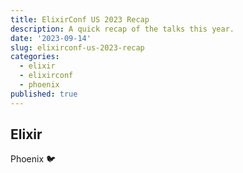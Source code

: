 ```yaml
---
title: ElixirConf US 2023 Recap
description: A quick recap of the talks this year.
date: '2023-09-14'
slug: elixirconf-us-2023-recap
categories:
  - elixir
  - elixirconf
  - phoenix
published: true
---
```


## Elixir

Phoenix 🐦

